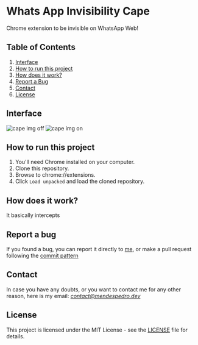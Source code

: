 # Whats App Invisibility Cape
Chrome extension to be invisible on WhatsApp Web!
## Table of Contents
1. [Interface](#inter)
2. [How to run this project](#run)
3. [How does it work?](#tech)
3. [Report a Bug](#bug)
4. [Contact](#contact)
5. [License](#license)

<a name="inter"></a>
## Interface
<img style="max-width: 250px" alt="cape img off" src="/Users/mendespedro/Documents/projects/wa-invisibility-cape/off.png">
<img style="max-width: 250px" alt="cape img on" src="/Users/mendespedro/Documents/projects/wa-invisibility-cape/on.png">

<a name="run"></a>
## How to run this project
1. You'll need Chrome installed on your computer.
3. Clone this repository.
4. Browse to chrome://extensions.
5. Click `Load unpacked` and load the cloned repository.

<a name="tech"></a>
## How does it work?
It basically intercepts

<a name="bug"></a>
## Report a bug
If you found a bug, you can report it directly to [me](#contact), or make a pull request following the [commit pattern](https://udacity.github.io/git-styleguide/)

<a name="contact"></a>
## Contact
In case you have any doubts, or you want to contact me for any other reason, here is my email: *contact@mendespedro.dev*

<a name="license"></a>
## License
This project is licensed under the MIT License - see the [LICENSE](LICENSE) file for details.
